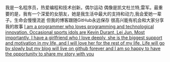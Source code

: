 我是一名程序员，热爱编程和技术创新。偶尔运动 偶像是凯文杜兰特,雷军。最重要的是，我有一个深爱的女朋友，她是我生活中最大的支持和动力,我会爱她一辈子。生命会慢慢流逝 但我的博客跟随GitHub永远保存 很高兴能有机会和大家分享我的故事
<u>I am a programmer who loves programming and technological innovation. Occasional sports idols are Kevin Durant, Lei Jun. Most importantly, I have a girlfriend who I love deeply, she is the biggest support and motivation in my life, and I will love her for the rest of my life. Life will go by slowly but my blog will live on github forever and I am so happy to have the opportunity to share my story with you</u>